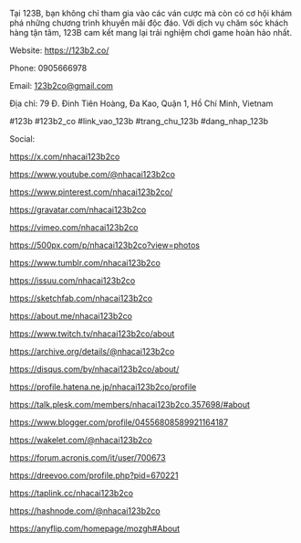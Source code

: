 Tại 123B, bạn không chỉ tham gia vào các ván cược mà còn có cơ hội khám phá những chương trình khuyến mãi độc đáo. Với dịch vụ chăm sóc khách hàng tận tâm, 123B cam kết mang lại trải nghiệm chơi game hoàn hảo nhất.

Website: https://123b2.co/

Phone: 0905666978

Email: 123b2co@gmail.com

Địa chỉ: 79 Đ. Đinh Tiên Hoàng, Đa Kao, Quận 1, Hồ Chí Minh, Vietnam

#123b #123b2_co #link_vao_123b #trang_chu_123b #dang_nhap_123b

Social:

https://x.com/nhacai123b2co

https://www.youtube.com/@nhacai123b2co

https://www.pinterest.com/nhacai123b2co/

https://gravatar.com/nhacai123b2co

https://vimeo.com/nhacai123b2co

https://500px.com/p/nhacai123b2co?view=photos

https://www.tumblr.com/nhacai123b2co

https://issuu.com/nhacai123b2co

https://sketchfab.com/nhacai123b2co

https://about.me/nhacai123b2co

https://www.twitch.tv/nhacai123b2co/about

https://archive.org/details/@nhacai123b2co

https://disqus.com/by/nhacai123b2co/about/

https://profile.hatena.ne.jp/nhacai123b2co/profile

https://talk.plesk.com/members/nhacai123b2co.357698/#about

https://www.blogger.com/profile/04556808589921164187

https://wakelet.com/@nhacai123b2co

https://forum.acronis.com/it/user/700673

https://dreevoo.com/profile.php?pid=670221

https://taplink.cc/nhacai123b2co

https://hashnode.com/@nhacai123b2co

https://anyflip.com/homepage/mozgh#About
